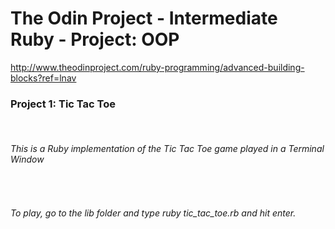 <html>
<head lang="en">
    <meta charset="UTF-8">
    <title></title>
</head>
<body>
<h1>The Odin Project - Intermediate Ruby - Project: OOP</h1>

http://www.theodinproject.com/ruby-programming/advanced-building-blocks?ref=lnav

<h3>Project 1: Tic Tac Toe</h3></br>

<h6>This is a Ruby implementation of the Tic Tac Toe game played in a Terminal Window</h6></br>

<h6>To play, go to the lib folder and type ruby tic_tac_toe.rb and hit enter.</h6>

</body>
</html>
